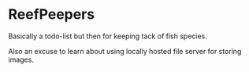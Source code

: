 # ReefPeepers

Basically a todo-list but then for keeping tack of fish species.

Also an excuse to learn about using locally hosted file server for storing images.
